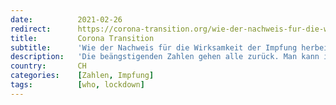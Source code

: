 ```yaml
---
date:          2021-02-26
redirect:      https://corona-transition.org/wie-der-nachweis-fur-die-wirksamkeit-der-impfung-herbeigemogelt-wird
title:         Corona Transition
subtitle:      'Wie der Nachweis für die Wirksamkeit der Impfung herbeigemogelt wird'
description:   'Die beängstigenden Zahlen gehen alle zurück. Man kann in jede Zeitung oder auf jede Website schauen: «Fälle», Todesfälle, Krankenhausaufenthalte, sie (...)'
country:       CH
categories:    [Zahlen, Impfung]
tags:          [who, lockdown]
---
```

